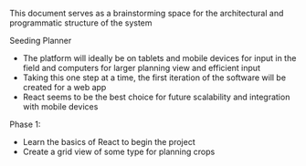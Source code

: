 This document serves as a brainstorming space for the architectural and programmatic structure of the system 

Seeding Planner

- The platform will ideally be on tablets and mobile devices for input in the field and computers for larger planning view and efficient input
- Taking this one step at a time, the first iteration of the software will be created for a web app
- React seems to be the best choice for future scalability and integration with mobile devices

Phase 1:
- Learn the basics of React to begin the project
- Create a grid view of some type for planning crops
